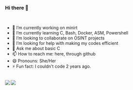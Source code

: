 ### Hi there 👋

<!--
**lcols19/lcols19** is a ✨ _special_ ✨ repository because its `README.md` (this file) appears on your GitHub profile.

Here are some ideas to get you started:

-->
<br>

- 🔭 I’m currently working on minirt
- 🌱 I’m currently learning C, Bash, Docker, ASM, Powershell
- 👯 I’m looking to collaborate on OSINT projects
- 🤔 I’m looking for help with making my codes efficient
- 💬 Ask me about basic C
- 📫 How to reach me: here, through github
- 😄 Pronouns: She/Her
- ⚡ Fun fact: I couldn't code 2 years ago.
<br>

<a href="https://github.com/anuraghazra/github-readme-stats">
  <img align="left" src="https://github-readme-stats.vercel.app/api?username=lcols19&theme=radical" />
</a>
<a href="https://github.com/anuraghazra/convoychat">
  <img align="left" src="https://github-readme-stats.vercel.app/api/top-langs/?username=lcols19&theme=radical" />
</a>
